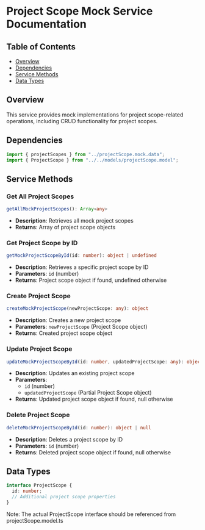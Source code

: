 # Project Scope Mock Service Documentation

## Table of Contents

- [Overview](#overview)
- [Dependencies](#dependencies)
- [Service Methods](#service-methods)
- [Data Types](#data-types)

## Overview

This service provides mock implementations for project scope-related operations, including CRUD functionality for project scopes.

## Dependencies

```typescript
import { projectScopes } from "../projectScope.mock.data";
import { ProjectScope } from "../../models/projectScope.model";
```

## Service Methods

### Get All Project Scopes

```typescript
getAllMockProjectScopes(): Array<any>
```

- **Description**: Retrieves all mock project scopes
- **Returns**: Array of project scope objects

### Get Project Scope by ID

```typescript
getMockProjectScopeById(id: number): object | undefined
```

- **Description**: Retrieves a specific project scope by ID
- **Parameters**: `id` (number)
- **Returns**: Project scope object if found, undefined otherwise

### Create Project Scope

```typescript
createMockProjectScope(newProjectScope: any): object
```

- **Description**: Creates a new project scope
- **Parameters**: `newProjectScope` (Project Scope object)
- **Returns**: Created project scope object

### Update Project Scope

```typescript
updateMockProjectScopeById(id: number, updatedProjectScope: any): object | null
```

- **Description**: Updates an existing project scope
- **Parameters**:
  - `id` (number)
  - `updatedProjectScope` (Partial Project Scope object)
- **Returns**: Updated project scope object if found, null otherwise

### Delete Project Scope

```typescript
deleteMockProjectScopeById(id: number): object | null
```

- **Description**: Deletes a project scope by ID
- **Parameters**: `id` (number)
- **Returns**: Deleted project scope object if found, null otherwise

## Data Types

```typescript
interface ProjectScope {
  id: number;
  // Additional project scope properties
}
```

Note: The actual ProjectScope interface should be referenced from projectScope.model.ts

